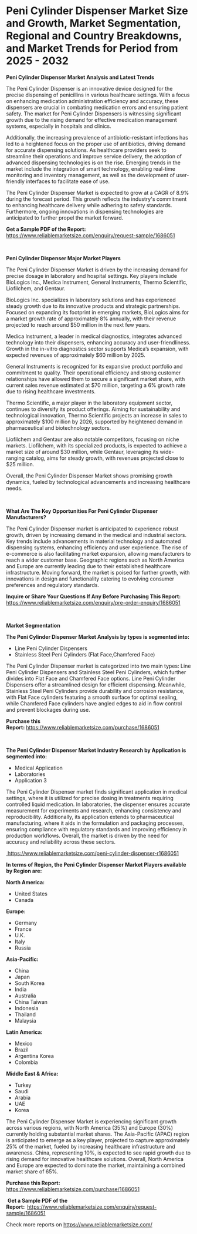 <p><h1>Peni Cylinder Dispenser Market Size and Growth, Market Segmentation, Regional and Country Breakdowns, and Market Trends for Period from 2025 -  2032</h1></p><p><strong>Peni Cylinder Dispenser Market Analysis and Latest Trends</strong></p>
<p><p>The Peni Cylinder Dispenser is an innovative device designed for the precise dispensing of penicillins in various healthcare settings. With a focus on enhancing medication administration efficiency and accuracy, these dispensers are crucial in combating medication errors and ensuring patient safety. The market for Peni Cylinder Dispensers is witnessing significant growth due to the rising demand for effective medication management systems, especially in hospitals and clinics.</p><p>Additionally, the increasing prevalence of antibiotic-resistant infections has led to a heightened focus on the proper use of antibiotics, driving demand for accurate dispensing solutions. As healthcare providers seek to streamline their operations and improve service delivery, the adoption of advanced dispensing technologies is on the rise. Emerging trends in the market include the integration of smart technology, enabling real-time monitoring and inventory management, as well as the development of user-friendly interfaces to facilitate ease of use.</p><p>The Peni Cylinder Dispenser Market is expected to grow at a CAGR of 8.9% during the forecast period. This growth reflects the industry's commitment to enhancing healthcare delivery while adhering to safety standards. Furthermore, ongoing innovations in dispensing technologies are anticipated to further propel the market forward.</p></p>
<p><strong>Get a Sample PDF of the Report:&nbsp;</strong> <a href="https://www.reliablemarketsize.com/enquiry/request-sample/1686051?utm_campaign=3516&utm_medium=2&utm_source=Github&utm_content=ia&utm_term=11042025&utm_id=peni-cylinder-dispenser">https://www.reliablemarketsize.com/enquiry/request-sample/1686051</a></p>
<p>&nbsp;</p>
<p><strong>Peni Cylinder Dispenser Major Market Players</strong></p>
<p><p>The Peni Cylinder Dispenser Market is driven by the increasing demand for precise dosage in laboratory and hospital settings. Key players include BioLogics Inc., Medica Instrument, General Instruments, Thermo Scientific, Liofilchem, and Gentaur. </p><p>BioLogics Inc. specializes in laboratory solutions and has experienced steady growth due to its innovative products and strategic partnerships. Focused on expanding its footprint in emerging markets, BioLogics aims for a market growth rate of approximately 8% annually, with their revenue projected to reach around $50 million in the next few years.</p><p>Medica Instrument, a leader in medical diagnostics, integrates advanced technology into their dispensers, enhancing accuracy and user-friendliness. Growth in the in-vitro diagnostics sector supports Medica’s expansion, with expected revenues of approximately $60 million by 2025.</p><p>General Instruments is recognized for its expansive product portfolio and commitment to quality. Their operational efficiency and strong customer relationships have allowed them to secure a significant market share, with current sales revenue estimated at $70 million, targeting a 6% growth rate due to rising healthcare investments.</p><p>Thermo Scientific, a major player in the laboratory equipment sector, continues to diversify its product offerings. Aiming for sustainability and technological innovation, Thermo Scientific projects an increase in sales to approximately $100 million by 2026, supported by heightened demand in pharmaceutical and biotechnology sectors.</p><p>Liofilchem and Gentaur are also notable competitors, focusing on niche markets. Liofilchem, with its specialized products, is expected to achieve a market size of around $30 million, while Gentaur, leveraging its wide-ranging catalog, aims for steady growth, with revenues projected close to $25 million.</p><p>Overall, the Peni Cylinder Dispenser Market shows promising growth dynamics, fueled by technological advancements and increasing healthcare needs.</p></p>
<p>&nbsp;</p>
<p><strong>What Are The Key Opportunities For Peni Cylinder Dispenser Manufacturers?</strong></p>
<p><p>The Peni Cylinder Dispenser market is anticipated to experience robust growth, driven by increasing demand in the medical and industrial sectors. Key trends include advancements in material technology and automated dispensing systems, enhancing efficiency and user experience. The rise of e-commerce is also facilitating market expansion, allowing manufacturers to reach a wider customer base. Geographic regions such as North America and Europe are currently leading due to their established healthcare infrastructure. Moving forward, the market is poised for further growth, with innovations in design and functionality catering to evolving consumer preferences and regulatory standards.</p></p>
<p><strong>Inquire or Share Your Questions If Any Before Purchasing This Report:</strong> <a href="https://www.reliablemarketsize.com/enquiry/pre-order-enquiry/1686051?utm_campaign=3516&utm_medium=2&utm_source=Github&utm_content=ia&utm_term=11042025&utm_id=peni-cylinder-dispenser">https://www.reliablemarketsize.com/enquiry/pre-order-enquiry/1686051</a></p>
<p>&nbsp;</p>
<p><strong>Market Segmentation</strong></p>
<p><strong>The Peni Cylinder Dispenser Market Analysis by types is segmented into:</strong></p>
<p><ul><li>Line Peni Cylinder Dispensers</li><li>Stainless Steel Peni Cylinders (Flat Face,Chamfered Face)</li></ul></p>
<p><p>The Peni Cylinder Dispenser market is categorized into two main types: Line Peni Cylinder Dispensers and Stainless Steel Peni Cylinders, which further divides into Flat Face and Chamfered Face options. Line Peni Cylinder Dispensers offer a streamlined design for efficient dispensing. Meanwhile, Stainless Steel Peni Cylinders provide durability and corrosion resistance, with Flat Face cylinders featuring a smooth surface for optimal sealing, while Chamfered Face cylinders have angled edges to aid in flow control and prevent blockages during use.</p></p>
<p><strong>Purchase this Report:&nbsp;</strong><a href="https://www.reliablemarketsize.com/purchase/1686051?utm_campaign=3516&utm_medium=2&utm_source=Github&utm_content=ia&utm_term=11042025&utm_id=peni-cylinder-dispenser">https://www.reliablemarketsize.com/purchase/1686051</a></p>
<p>&nbsp;</p>
<p><strong>The Peni Cylinder Dispenser Market Industry Research by Application is segmented into:</strong></p>
<p><ul><li>Medical Application</li><li>Laboratories</li><li>Application 3</li></ul></p>
<p><p>The Peni Cylinder Dispenser market finds significant application in medical settings, where it is utilized for precise dosing in treatments requiring controlled liquid medication. In laboratories, the dispenser ensures accurate measurement for experiments and research, enhancing consistency and reproducibility. Additionally, its application extends to pharmaceutical manufacturing, where it aids in the formulation and packaging processes, ensuring compliance with regulatory standards and improving efficiency in production workflows. Overall, the market is driven by the need for accuracy and reliability across these sectors.</p></p>
<p><a href="https://www.reliablemarketsize.com/peni-cylinder-dispenser-r1686051?utm_campaign=3516&utm_medium=2&utm_source=Github&utm_content=ia&utm_term=11042025&utm_id=peni-cylinder-dispenser">&nbsp;https://www.reliablemarketsize.com/peni-cylinder-dispenser-r1686051</a></p>
<p><strong>In terms of Region, the Peni Cylinder Dispenser Market Players available by Region are:</strong></p>
<p>
    <p> <strong> North America: </strong>
        <ul>
            <li>United States</li>
            <li>Canada</li>
        </ul>
        </p> 
    <p> <strong> Europe: </strong>
        <ul>
            <li>Germany</li>
            <li>France</li>
            <li>U.K.</li>
            <li>Italy</li>
            <li>Russia</li>
        </ul>
        </p> 
    <p> <strong> Asia-Pacific: </strong>
        <ul>
            <li>China</li>
            <li>Japan</li>
            <li>South Korea</li>
            <li>India</li>
            <li>Australia</li>
            <li>China Taiwan</li>
            <li>Indonesia</li>
            <li>Thailand</li>
            <li>Malaysia</li>
        </ul>
        </p> 
    <p> <strong> Latin America: </strong>
        <ul>
            <li>Mexico</li>
            <li>Brazil</li>
            <li>Argentina Korea</li>
            <li>Colombia</li>
        </ul>
        </p> 
    <p> <strong> Middle East & Africa: </strong>
        <ul>
            <li>Turkey</li>
            <li>Saudi</li>
            <li>Arabia</li>
            <li>UAE</li>
            <li>Korea</li>
        </ul>
    </p>
    </p>
<p><p>The Peni Cylinder Dispenser Market is experiencing significant growth across various regions, with North America (35%) and Europe (30%) currently holding substantial market shares. The Asia-Pacific (APAC) region is anticipated to emerge as a key player, projected to capture approximately 25% of the market, fueled by increasing healthcare infrastructure and awareness. China, representing 10%, is expected to see rapid growth due to rising demand for innovative healthcare solutions. Overall, North America and Europe are expected to dominate the market, maintaining a combined market share of 65%.</p></p>
<p><strong>Purchase this Report: </strong><a href="https://www.reliablemarketsize.com/purchase/1686051?utm_campaign=3516&utm_medium=2&utm_source=Github&utm_content=ia&utm_term=11042025&utm_id=peni-cylinder-dispenser">https://www.reliablemarketsize.com/purchase/1686051</a></p>
<p>&nbsp;<strong>Get a Sample PDF of the Report:&nbsp;&nbsp;</strong><a href="https://www.reliablemarketsize.com/enquiry/request-sample/1686051?utm_campaign=3516&utm_medium=2&utm_source=Github&utm_content=ia&utm_term=11042025&utm_id=peni-cylinder-dispenser">https://www.reliablemarketsize.com/enquiry/request-sample/1686051</a></p>
<p><strong></strong></p>
<p>Check more reports on <a href="https://www.reliablemarketsize.com/?utm_campaign=3516&utm_medium=2&utm_source=Github&utm_content=ia&utm_term=11042025&utm_id=peni-cylinder-dispenser">https://www.reliablemarketsize.com/</a></p>